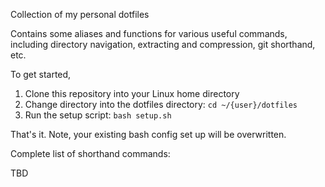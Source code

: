 Collection of my personal dotfiles

Contains some aliases and functions for various useful commands, including directory navigation, extracting and compression, git shorthand, etc.

To get started,
1. Clone this repository into your Linux home directory
2. Change directory into the dotfiles directory: ```cd ~/{user}/dotfiles```
3. Run the setup script: ```bash setup.sh```

That's it. Note, your existing bash config set up will be overwritten.

Complete list of shorthand commands:

TBD
